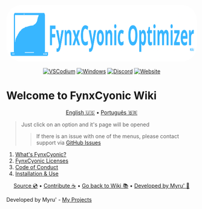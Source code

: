 <img src="https://github.com/FynxCyonic/FynxCyonic/blob/stable/assets/icon_large.png" alt="FynxCyonic Large Logotype" style="width: 1920px; height: 150px; border-radius: 40px;">

<div align="center">

[![VSCodium](https://img.shields.io/badge/VSCodium-2F80ED?logo=vscodium&logoColor=fff)](https://vscodium.com/)
[![Windows](https://img.shields.io/badge/Windows-0078D6?logo=windows&logoColor=white)](https://www.microsoft.com/pt-br/windows)
[![Discord](https://img.shields.io/badge/Discord-%235865F2.svg?&logo=discord&logoColor=white)](https://discord.gg/5n859FXT5W)
[![Website](https://img.shields.io/website-up-down-green-red/http/shields.io.svg)](https://fynxcyonic.github.io/)

</div>

# Welcome to FynxCyonic Wiki

<p align="center">
  <a href="https://github.com/FynxCyonic/FynxCyonic/blob/stable/readme.md">English 🇺🇸</a>
  •
  <a href="https://github.com/FynxCyonic/FynxCyonic/blob/stable/docs/wiki/pt-br.md">Português 🇧🇷</a>
</p>

> Just click on an option and it's page will be opened
>
>> If there is an issue with one of the menus, please contact support via [GitHub Issues](https://github.com/FynxCyonic/FynxCyonic/issues/new)

1. [What's FynxCyonic?](https://github.com/FynxCyonic/FynxCyonic/blob/stable/docs/bookmarks/en-us.md)
2. [FynxCyonic Licenses](https://github.com/FynxCyonic/FynxCyonic/blob/stable/docs/license/pt-br.md)
3. [Code of Conduct](https://github.com/FynxCyonic/FynxCyonic/blob/stable/CODE_OF_CONDUCT.md)
4. [Installation & Use]()

<final-de-pagina>

<watermark-footer>

<p align="center">
  <a href="https://github.com/FynxCyonic/FynxCyonic">Source 💿</a>
  •
  <a href="https://github.com/FynxCyonic/FynxCyonic/blob/stable/contribute.md">Contribute ☕</a>
  •
  <a href="https://github.com/FynxCyonic/FynxCyonic/blob/stable/readme.md">Go back to Wiki 📚</a>
  •
  <a href="https://github.com/worbadillitics/">Developed by Myru' 🎈
  </a>
  
</p>

</watermark-footer>

Developed by Myru' - [My Projects](https://github.com/Worbadillitics)

<final-de-pagina>

